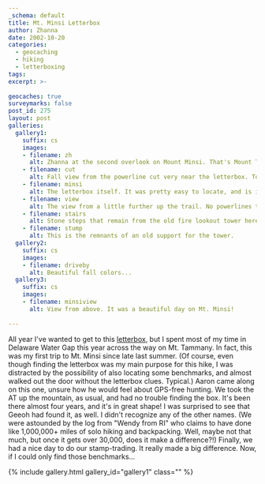 ```yaml
---
_schema: default
title: Mt. Minsi Letterbox
author: Zhanna
date: 2002-10-20
categories:
  - geocaching
  - hiking
  - letterboxing
tags:
excerpt: >- 
  
geocaches: true
surveymarks: false
post_id: 275
layout: post  
galleries:
  gallery1:
    suffix: cs
    images:
    - filename: zh
      alt: Zhanna at the second overlook on Mount Minsi. That's Mount Tammany in the background. There's a letterbox and several geocaches over there; I've found the caches, but I haven't looked for the letterbox yet.
    - filename: cut
      alt: Fall view from the powerline cut very near the letterbox. Too bad those powerlines are there!     
    - filename: minsi
      alt: The letterbox itself. It was pretty easy to locate, and is in great shape after almost four years! It will need a new logbook soon, though.       
    - filename: view
      alt: The view from a little further up the trail. No powerlines this time.  
    - filename: stairs
      alt: Stone steps that remain from the old fire lookout tower here.
    - filename: stump
      alt: This is the remnants of an old support for the tower.   
  gallery2:
    suffix: cs
    images:
    - filename: driveby
      alt: Beautiful fall colors...        
  gallery3:
    suffix: cs
    images:
    - filename: minsiview
      alt: View from above. It was a beautiful day on Mt. Minsi!                    
             
---
```


All year I've wanted to get to this [letterbox](https://www.geocities.ws/rainforest/canopy/7962/minsi.htm), but I spent most of my time in Delaware Water Gap this year across the way on Mt. Tammany. In fact, this was my first trip to Mt. Minsi since late last summer. (Of course, even though finding the letterbox was my main purpose for this hike, I was distracted by the possibility of also locating some benchmarks, and almost walked out the door without the letterbox clues. Typical.) Aaron came along on this one, unsure how he would feel about GPS-free hunting. We took the AT up the mountain, as usual, and had no trouble finding the box. It's been there almost four years, and it's in great shape! I was surprised to see that Geeoh had found it, as well. I didn't recognize any of the other names. (We were astounded by the log from "Wendy from RI" who claims to have done like 1,000,000+ miles of solo hiking and backpacking. Well, maybe not that much, but once it gets over 30,000, does it make a difference?!) Finally, we had a nice day to do our stamp-trading. It really made a big difference. Now, if I could only find those benchmarks...


{% include gallery.html gallery_id="gallery1" class="" %}